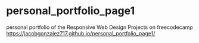 # personal_portfolio_page1
personal portfolio of the Responsive Web Design Projects on freecodecamp
https://jacobgonzalez717.github.io/personal_portfolio_page1/
